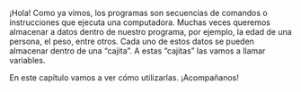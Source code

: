 ¡Hola! Como ya vimos, los programas son secuencias de comandos o instrucciones que ejecuta una computadora. Muchas veces queremos almacenar a datos dentro de nuestro programa, por ejemplo, la edad de una persona, el peso, entre otros. Cada uno de estos datos se pueden almacenar dentro de una “cajita”. A estas “cajitas” las vamos a llamar variables.

En este capítulo vamos a ver cómo utilizarlas. ¡Acompañanos!
